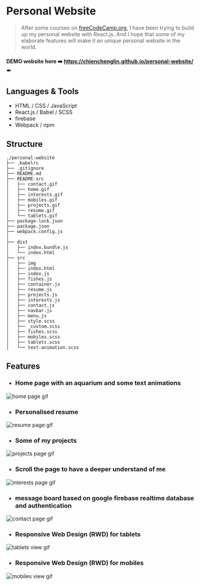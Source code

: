 # Personal Website
> After some courses on [freeCodeCamp.org](https://www.freecodecamp.org/), I have been trying to build up my personal website with React.js. And I hope that some of my elaborate features will make it an unique personal website in the world.

#### DEMO website here :arrow_right: https://chienchenglin.github.io/personal-website/ :arrow_left:

## Languages & Tools
- HTML / CSS / JavaScript
- React.js / Babel / SCSS
- firebase
- Webpack / npm

## Structure
```
./personal-website
├── .babelrc
├── .gitignore
├── README.md
├── README-src
│   ├── contact.gif
│   ├── home.gif
│   ├── interests.gif
│   ├── mobiles.gif
│   ├── projects.gif
│   ├── resume.gif
│   └── tablets.gif
├── package-lock.json
├── package.json
├── webpack.config.js
│
├── dist
│   ├── index.bundle.js
│   └── index.html
├── src
│   ├── img
│   ├── index.html
│   ├── index.js
│   ├── fishes.js
│   ├── container.js
│   ├── resume.js
│   ├── projects.js
│   ├── interests.js
│   ├── contact.js
│   ├── navbar.js
│   ├── menu.js
│   ├── style.scss
│   ├── _custom.scss
│   ├── fishes.scss
│   ├── mobiles.scss
│   ├── tablets.scss
│   └── text-animation.scss
```

## Features
- ### Home page with an aquarium and some text animations
![home page gif](./README-src/home.gif)

- ### Personalised resume
![resume page gif](./README-src/resume.gif)

- ### Some of my projects
![projects page gif](./README-src/projects.gif)

- ### Scroll the page to have a deeper understand of me
![interests page gif](./README-src/interests.gif)

- ### message board based on google firebase realtime database and authentication
![contact page gif](./README-src/contact.gif)

- ### Responsive Web Design (RWD) for tablets
![tablets view gif](./README-src/tablets.gif)

- ### Responsive Web Design (RWD) for mobiles
![mobiles view gif](./README-src/mobiles.gif)
